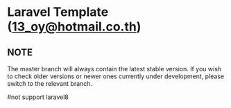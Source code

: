 Laravel Template (13_oy@hotmail.co.th)
======

NOTE
----
The master branch will always contain the latest stable version. If you wish to check older versions or newer ones currently under development, please switch to the relevant branch.

#not support laravel8



